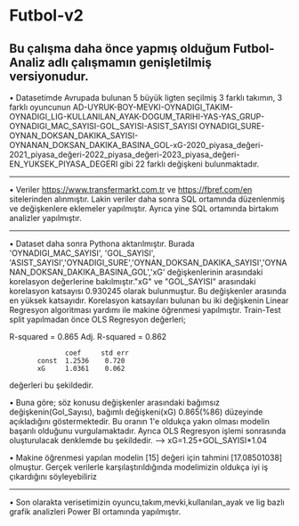 # Futbol-v2
Bu çalışma daha önce yapmış olduğum Futbol-Analiz adlı çalışmamın genişletilmiş versiyonudur.
---------------------------------------------------------------------------------------------
• Datasetimde Avrupada bulunan 5 büyük ligten seçilmiş 3 farklı takımın, 3 farklı oyuncunun AD-UYRUK-BOY-MEVKI-OYNADIGI_TAKIM-OYNADIGI_LIG-KULLANILAN_AYAK-DOGUM_TARIHI-YAS-YAS_GRUP-OYNADIGI_MAC_SAYISI-GOL_SAYISI-ASIST_SAYISI	OYNADIGI_SURE-OYNAN_DOKSAN_DAKIKA_SAYISI-OYNANAN_DOKSAN_DAKIKA_BASINA_GOL-xG-2020_piyasa_değeri-2021_piyasa_değeri-2022_piyasa_değeri-2023_piyasa_değeri-EN_YUKSEK_PIYASA_DEGERI gibi 22 farklı değişkeni bulunmaktadır.

---------------------------------------------------------------------------------------------
• Veriler https://www.transfermarkt.com.tr ve https://fbref.com/en sitelerinden alınmıştır. Lakin veriler daha sonra SQL ortamında düzenlenmiş ve değişkenlere eklemeler yapılmıştır. Ayrıca yine SQL ortamında birtakım analizler yapılmıştır.

---------------------------------------------------------------------------------------------
• Dataset daha sonra Pythona aktarılmıştır. Burada 'OYNADIGI_MAC_SAYISI', 'GOL_SAYISI', 'ASIST_SAYISI','OYNADIGI_SURE','OYNAN_DOKSAN_DAKIKA_SAYISI','OYNANAN_DOKSAN_DAKIKA_BASINA_GOL','xG' değişkenlerinin arasındaki korelasyon değerlerine bakılmıştır."xG" ve "GOL_SAYISI" arasındaki korelasyon katsayısı 0.930245 olarak bulunmuştur. Bu değişkenler arasında en yüksek katsayıdır. Korelasyon katsayıları bulunan bu iki değişkenin Linear Regresyon algoritması yardımı ile makine öğrenmesi yapılmıştır. Train-Test split yapılmadan önce OLS Regresyon değerleri;

R-squared = 0.865
Adj. R-squared = 0.862

                  coef     std err	
           const  1.2536    0.720	
           xG     1.0361    0.062	

değerleri bu şekildedir.

• Buna göre; söz konusu değişkenler arasındaki bağımsız değişkenin(Gol_Sayısı), bağımlı değişkeni(xG) 0.865(%86) düzeyinde açıkladığını göstermektedir. Bu oranın 1'e oldukça yakın olması modelin başarılı olduğunu vurgulamaktadır.
Ayrıca OLS Regresyon işlemi sonrasında oluşturulacak denklemde bu şekildedir. --> xG=1.25+GOL_SAYISI*1.04

• Makine öğrenmesi yapılan modelin [15] değeri için tahmini [17.08501038] olmuştur. Gerçek verilerle karşılaştırıldığında modelimizin oldukça iyi iş çıkardığını söyleyebiliriz

-------------------------------------------------------------------------------------------------
• Son olarakta verisetimizin oyuncu,takım,mevki,kullanılan_ayak ve lig bazlı grafik analizleri Power BI ortamında yapılmıştır.
